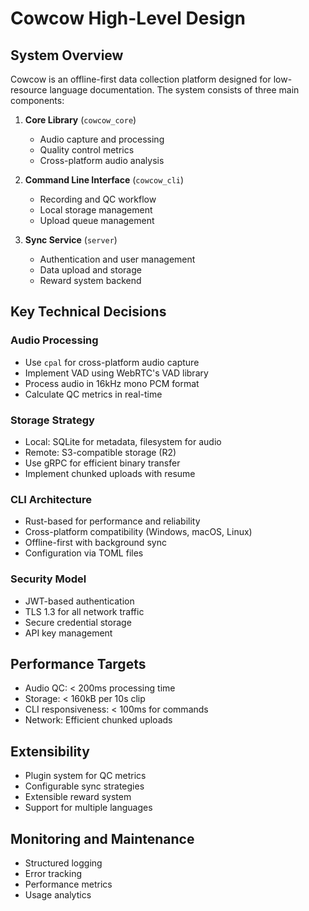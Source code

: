 # Cowcow High-Level Design

## System Overview

Cowcow is an offline-first data collection platform designed for low-resource language documentation. The system consists of three main components:

1. **Core Library** (`cowcow_core`)
   - Audio capture and processing
   - Quality control metrics
   - Cross-platform audio analysis

2. **Command Line Interface** (`cowcow_cli`)
   - Recording and QC workflow
   - Local storage management
   - Upload queue management

3. **Sync Service** (`server`)
   - Authentication and user management
   - Data upload and storage
   - Reward system backend

## Key Technical Decisions

### Audio Processing
- Use `cpal` for cross-platform audio capture
- Implement VAD using WebRTC's VAD library
- Process audio in 16kHz mono PCM format
- Calculate QC metrics in real-time

### Storage Strategy
- Local: SQLite for metadata, filesystem for audio
- Remote: S3-compatible storage (R2)
- Use gRPC for efficient binary transfer
- Implement chunked uploads with resume

### CLI Architecture
- Rust-based for performance and reliability
- Cross-platform compatibility (Windows, macOS, Linux)
- Offline-first with background sync
- Configuration via TOML files

### Security Model
- JWT-based authentication
- TLS 1.3 for all network traffic
- Secure credential storage
- API key management

## Performance Targets

- Audio QC: < 200ms processing time
- Storage: < 160kB per 10s clip
- CLI responsiveness: < 100ms for commands
- Network: Efficient chunked uploads

## Extensibility

- Plugin system for QC metrics
- Configurable sync strategies
- Extensible reward system
- Support for multiple languages

## Monitoring and Maintenance

- Structured logging
- Error tracking
- Performance metrics
- Usage analytics 